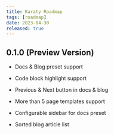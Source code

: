 ```yaml
---
title: Karaty Roadmap
tags: [roadmap]
date: 2023-04-30
released: true
---
```




## 0.1.0 (Preview Version)

- Docs & Blog preset support

- Code block highlight support
- Previous & Next button in docs & blog
- More than 5 page templates support
- Configurable sidebar for docs preset
- Sorted blog article list
